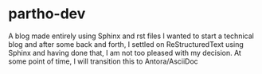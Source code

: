 # partho-dev
A blog made entirely using Sphinx and rst files
I wanted to start a technical blog and after some back and forth, I settled on ReStructuredText using Sphinx
and having done that, I am not too pleased with my decision. At some point of time, I will transition this to Antora/AsciiDoc
